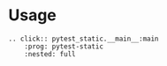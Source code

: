 # Usage

```{eval-rst}
.. click:: pytest_static.__main__:main
    :prog: pytest-static
    :nested: full
```
